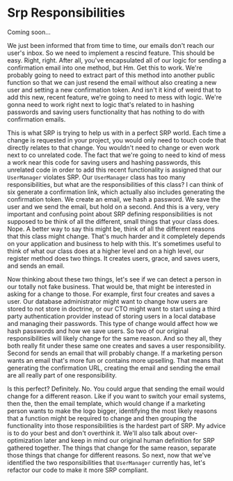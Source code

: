 # Srp Responsibilities

Coming soon...

We just been informed that from time to time, our emails don't reach our user's
inbox. So we need to implement a rescind feature. This should be easy. Right, right.
After all, you've encapsulated all of our logic for sending a confirmation email into
one method, but Hm. Get this to work. We're probably going to need to extract part of
this method into another public function so that we can just resend the email without
also creating a new user and setting a new confirmation token. And isn't it kind of
weird that to add this new, recent feature, we're going to need to mess with logic.
We're gonna need to work right next to logic that's related to in hashing passwords
and saving users functionality that has nothing to do with confirmation emails.

This is what SRP is trying to help us with in a perfect SRP world. Each time a change
is requested in your project, you would only need to touch code that directly relates
to that change. You wouldn't need to change or even work next to co unrelated code.
The fact that we're going to need to kind of mess a work near this code for saving
users and hashing passwords, this unrelated code in order to add this recent
functionality is assigned that our `UserManager` violates SRP. Our `UserManager` class
has too many responsibilities, but what are the responsibilities of this class? I can
think of six generate a confirmation link, which actually also includes generating
the confirmation token. We create an email, we hash a password. We save the user and
we send the email, but hold on a second. And this is a very, very important and
confusing point about SRP defining responsibilities is not supposed to be think of
all the different, small things that your class does. Nope. A better way to say this
might be, think of all the different reasons that this class might change. That's
much harder and it completely depends on your application and business to help with
this. It's sometimes useful to think of what our class does at a higher level and on
a high level, our register method does two things. It creates users, grace, and saves
users, and sends an email.

Now thinking about these two things, let's see if we can detect a person in our
totally not fake business. That would be, that might be interested in asking for a
change to those. For example, first four creates and saves a user. Our database
administrator might want to change how users are stored to not store in doctrine, or
our CTO might want to start using a third party authentication provider instead of
storing users in a local database and managing their passwords. This type of change
would affect how we hash passwords and how we save users. So two of our original
responsibilities will likely change for the same reason. And so they all, they both
really fit under these same one creates and saves a user responsibility. Second for
sends an email that will probably change. If a marketing person wants an email that's
more fun or contains more upselling. That means that generating the confirmation URL,
creating the email and sending the email are all really part of one responsibility.

Is this perfect? Definitely. No. You could argue that sending the email would change
for a different reason. Like if you want to switch your email systems, then the, then
the email template, which would change if a marketing person wants to make the logo
bigger, identifying the most likely reasons that a function might be required to
change and then grouping the functionality into those responsibilities is the hardest
part of SRP. My advice is to do your best and don't overthink it. We'll also talk
about over-optimization later and keep in mind our original human definition for SRP
gathered together. The things that change for the same reason, separate those things
that change for different reasons. So next, now that we've identified the two
responsibilities that `UserManager` currently has, let's refactor our code to make it
more SRP compliant.
